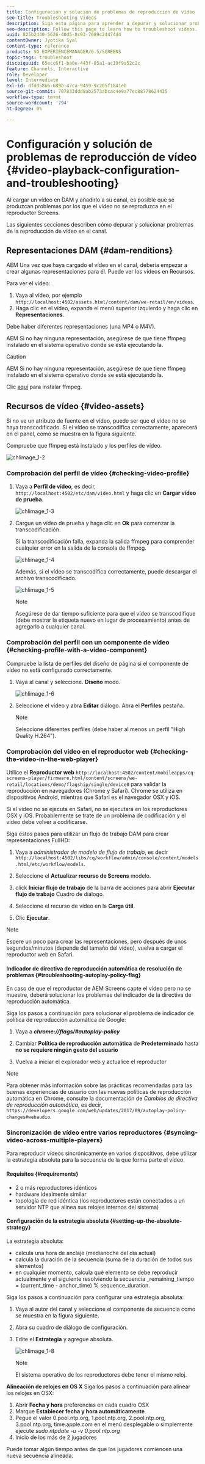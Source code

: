 ```yaml
---
title: Configuración y solución de problemas de reproducción de vídeo
seo-title: Troubleshooting Videos
description: Siga esta página para aprender a depurar y solucionar problemas de la reproducción de vídeo en el canal.
seo-description: Follow this page to learn how to troubleshoot videos. When you upload a video to the DAM and add it your channel, you might encounter issues that video might not play in Screens player and this section describes how to debug and troubleshoot video playing in your channel.
uuid: 825b2440-5626-40d5-8c93-7689c24474d4
contentOwner: Jyotika Syal
content-type: reference
products: SG_EXPERIENCEMANAGER/6.5/SCREENS
topic-tags: troubleshoot
discoiquuid: 65ecc6f1-ba0e-443f-85a1-ac19f9a52c2c
feature: Channels, Interactive
role: Developer
level: Intermediate
exl-id: dfdd58b6-689b-47ca-9459-9c205f1841eb
source-git-commit: 707833ddd8ab2573abcac4e9a77ec88778624435
workflow-type: tm+mt
source-wordcount: '794'
ht-degree: 0%

---
```


# Configuración y solución de problemas de reproducción de vídeo {#video-playback-configuration-and-troubleshooting}

Al cargar un vídeo en DAM y añadirlo a su canal, es posible que se produzcan problemas por los que el vídeo no se reproduzca en el reproductor Screens.

Las siguientes secciones describen cómo depurar y solucionar problemas de la reproducción de vídeo en el canal.

## Representaciones DAM {#dam-renditions}

AEM Una vez que haya cargado el vídeo en el canal, debería empezar a crear algunas representaciones para él. Puede ver los vídeos en Recursos.

Para ver el vídeo:

1. Vaya al vídeo, por ejemplo `http://localhost:4502/assets.html/content/dam/we-retail/en/videos`.
1. Haga clic en el vídeo, expanda el menú superior izquierdo y haga clic en **Representaciones**.

Debe haber diferentes representaciones (una MP4 o M4V).

AEM Si no hay ninguna representación, asegúrese de que tiene ffmpeg instalado en el sistema operativo donde se está ejecutando la.

>[!CAUTION]
>
>AEM Si no hay ninguna representación, asegúrese de que tiene ffmpeg instalado en el sistema operativo donde se está ejecutando la.
>
>Clic [aquí](https://www.ffmpeg.org/download.html) para instalar ffmpeg.

## Recursos de vídeo {#video-assets}

Si no ve un atributo de fuente en el vídeo, puede ser que el vídeo no se haya transcodificado. Si el vídeo se transcodifica correctamente, aparecerá en el panel, como se muestra en la figura siguiente.

Compruebe que ffmpeg está instalado y los perfiles de vídeo.

![chlimage_1-2](assets/chlimage_1-2.png)

### Comprobación del perfil de vídeo {#checking-video-profile}

1. Vaya a **Perfil de vídeo**, es decir, `http://localhost:4502/etc/dam/video.html` y haga clic en **Cargar vídeo de prueba**.

   ![chlimage_1-3](assets/chlimage_1-3.png)

1. Cargue un vídeo de prueba y haga clic en **Ok** para comenzar la transcodificación.

   Si la transcodificación falla, expanda la salida ffmpeg para comprender cualquier error en la salida de la consola de ffmpeg.

   ![chlimage_1-4](assets/chlimage_1-4.png)

   Además, si el vídeo se transcodifica correctamente, puede descargar el archivo transcodificado.

   ![chlimage_1-5](assets/chlimage_1-5.png)

   >[!NOTE]
   >
   >Asegúrese de dar tiempo suficiente para que el vídeo se transcodifique (debe mostrar la etiqueta nuevo en lugar de procesamiento) antes de agregarlo a cualquier canal.

### Comprobación del perfil con un componente de vídeo {#checking-profile-with-a-video-component}

Compruebe la lista de perfiles del diseño de página si el componente de vídeo no está configurado correctamente.

1. Vaya al canal y seleccione. **Diseño** modo.

   ![chlimage_1-6](assets/chlimage_1-6.png)

1. Seleccione el vídeo y abra **Editar** diálogo. Abra el **Perfiles** pestaña.

   >[!NOTE]
   >Seleccione diferentes perfiles (debe haber al menos un perfil &quot;High Quality H.264&quot;).

### Comprobación del vídeo en el reproductor web {#checking-the-video-in-the-web-player}

Utilice el **Reproductor web** `http://localhost:4502/content/mobileapps/cq-screens-player/firmware.html/content/screens/we-retail/locations/demo/flagship/single/device0` para validar la reproducción en navegadores (Chrome y Safari). Chrome se utiliza en dispositivos Android, mientras que Safari es el navegador OSX y iOS.

Si el vídeo no se ejecuta en Safari, no se ejecutará en los reproductores OSX y iOS. Probablemente se trate de un problema de codificación y el vídeo debe volver a codificarse.

Siga estos pasos para utilizar un flujo de trabajo DAM para crear representaciones FullHD:

1. Vaya a *administrador de modelo de flujo de trabajo*, es decir `http://localhost:4502/libs/cq/workflow/admin/console/content/models.html/etc/workflow/models`.
1. Seleccione el **Actualizar recurso de Screens** modelo.
1. click **Iniciar flujo de trabajo** de la barra de acciones para abrir **Ejecutar flujo de trabajo** Cuadro de diálogo.

1. Seleccione el recurso de vídeo en la **Carga útil**.
1. Clic **Ejecutar**.

>[!NOTE]
>
>Espere un poco para crear las representaciones, pero después de unos segundos/minutos (depende del tamaño del vídeo), vuelva a cargar el reproductor web en Safari.

#### Indicador de directiva de reproducción automática de resolución de problemas {#troubleshooting-autoplay-policy-flag}

En caso de que el reproductor de AEM Screens capte el vídeo pero no se muestre, deberá solucionar los problemas del indicador de la directiva de reproducción automática.

Siga los pasos a continuación para solucionar el problema de indicador de política de reproducción automática de Google:

1. Vaya a ***chrome://flags/#autoplay-policy***
1. Cambiar **Política de reproducción automática** de **Predeterminado** hasta **no se requiere ningún gesto del usuario**

1. Vuelva a iniciar el explorador web y actualice el reproductor

>[!NOTE]
>
>Para obtener más información sobre las prácticas recomendadas para las buenas experiencias de usuario con las nuevas políticas de reproducción automática en Chrome, consulte la documentación de *Cambios de directiva de reproducción automática*, es decir, `https://developers.google.com/web/updates/2017/09/autoplay-policy-changes#webaudio`.

### Sincronización de vídeo entre varios reproductores {#syncing-video-across-multiple-players}

Para reproducir vídeos sincrónicamente en varios dispositivos, debe utilizar la estrategia absoluta para la secuencia de la que forma parte el vídeo.

#### Requisitos  {#requirements}

* 2 o más reproductores idénticos
* hardware idealmente similar
* topología de red idéntica (los reproductores están conectados a un servidor NTP que alinea sus relojes internos del sistema)

#### Configuración de la estrategia absoluta {#setting-up-the-absolute-strategy}

La estrategia absoluta:

* calcula una hora de anclaje (medianoche del día actual)
* calcula la duración de la secuencia (suma de la duración de todos sus elementos)
* en cualquier momento, calcula qué elemento se debe reproducir actualmente y el siguiente resolviendo la secuencia _remaining_tiempo = (current_time - anchor_time) % sequence_duration.

Siga los pasos a continuación para configurar una estrategia absoluta:

1. Vaya al autor del canal y seleccione el componente de secuencia como se muestra en la figura siguiente.
1. Abra su cuadro de diálogo de configuración.
1. Edite el **Estrategia** y agregue absoluta.

   ![chlimage_1-8](assets/chlimage_1-8.png)

   >[!NOTE]
   >El sistema operativo de los reproductores debe tener el mismo reloj.

**Alineación de relojes en OS X** Siga los pasos a continuación para alinear los relojes en OSX:

1. Abrir **Fecha y hora** preferencias en cada cuadro OSX
1. Marque **Establecer fecha y hora automáticamente**
1. Pegue el valor 0.pool.ntp.org, 1.pool.ntp.org, 2.pool.ntp.org, 3.pool.ntp.org, time.apple.com en el menú desplegable o simplemente ejecute *sudo ntpdate -u -v 0.pool.ntp.org*
1. Inicio de los más de 2 jugadores

Puede tomar algún tiempo antes de que los jugadores comiencen una nueva secuencia alineada.
